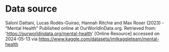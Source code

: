 # Data source

Saloni Dattani, Lucas Rodés-Guirao, Hannah Ritchie and Max Roser (2023) - “Mental Health” Published online at OurWorldInData.org. Retrieved from: 'https://ourworldindata.org/mental-health' [Online Resource] accessed on 2024-05-13 via https://www.kaggle.com/datasets/imtkaggleteam/mental-health